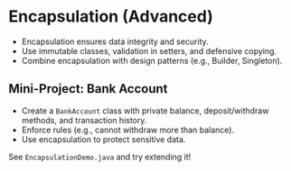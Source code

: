 # Encapsulation (Advanced)

- Encapsulation ensures data integrity and security.
- Use immutable classes, validation in setters, and defensive copying.
- Combine encapsulation with design patterns (e.g., Builder, Singleton).

## Mini-Project: Bank Account
- Create a `BankAccount` class with private balance, deposit/withdraw methods, and transaction history.
- Enforce rules (e.g., cannot withdraw more than balance).
- Use encapsulation to protect sensitive data.

See `EncapsulationDemo.java` and try extending it!
